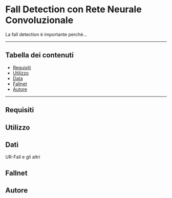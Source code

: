 # Fall Detection con Rete Neurale Convoluzionale 

La fall detection è importante perchè...

---
## Tabella dei contenuti
- [Requisiti](#requisiti)
- [Utilizzo](#how-to-run)
- [Data](#data)
- [Fallnet](#cnn-architecture)
- [Autore](#motivation)
---

## Requisiti



## Utilizzo

## Dati
UR-Fall e gli altri

## Fallnet

## Autore

